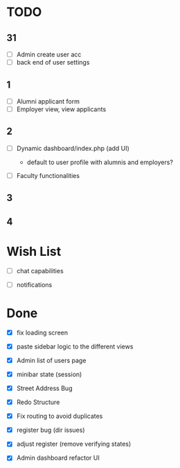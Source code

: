 # TODO
## 31
- [ ] Admin create user acc
- [ ] back end of user settings

## 1
- [ ] Alumni applicant form 
- [ ] Employer view, view applicants

## 2
- [ ] Dynamic dashboard/index.php (add UI)
  - default to user profile with alumnis and employers?
- [ ] Faculty functionalities


## 3

## 4

# Wish List
- [ ] chat capabilities
- [ ] notifications 


# Done
- [x] fix loading screen
- [x] paste sidebar logic to the different views
- [x] Admin list of users page
- [x] minibar state (session)
- [x] Street Address Bug
- [x] Redo Structure
- [x] Fix routing to avoid duplicates
- [x] register bug (dir issues)
- [x] adjust register (remove verifying states)
- [x] Admin dashboard refactor UI


